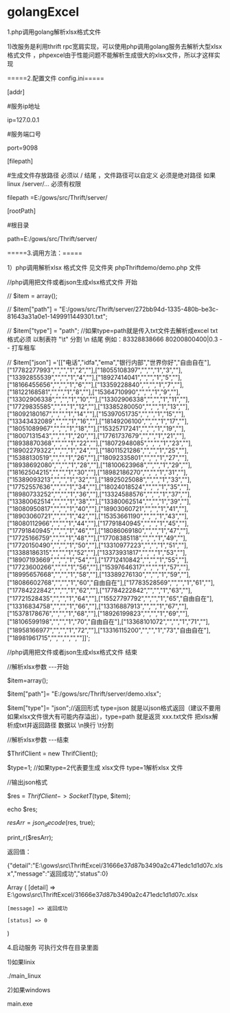 # golangExcel

1.php调用golang解析xlsx格式文件

1)改服务是利用thrift rpc宽肩实现，可以使用php调用golang服务去解析大型xlsx格式文件
，phpexcel由于性能问题不能解析生成很大的xlsx文件，所以才这样实现


=====2.配置文件 config.ini=====

[addr]

#服务ip地址

ip=127.0.0.1

#服务端口号

port=9098

[filepath]

#生成文件存放路径 必须以 / 结尾 ，文件路径可以自定义 必须是绝对路径 如果linux /server/... 必须有权限

filepath =E:/gows/src/Thrift/server/

[rootPath]

#根目录 

path=E:/gows/src/Thrift/server/

=====3.调用方法：=====

1）php调用解析xlsx 格式文件 见文件夹 phpThriftdemo/demo.php   文件

//php调用把文件或者json生成xlsx格式文件 开始

// $item = array();

// $item["path"] = "E:/gows/src/Thrift/server/272bb94d-1335-480b-be3c-81643a31a0e1-1499911449301.txt";

// $item["type"] = "path"; //如果type=path就是传入txt文件去解析成excel txt格式必须 以制表符 "\t" 分割 \n 结尾  例如：83328838666    80200800400|0.3 -   -   打车租车

// $item["json"] ='[["电话","idfa","ema","银行内部","世界你好","自由自在"],["17782277993","","","1","2",""],["18055108397","","","1","3",""],["13392855539","","","1","4",""],["18927414041","","","1","5",""],["18166455656","","","1","6",""],["13359228840","","","1","7",""],["18122168581","","","1","8",""],["15364710990","","","1","9",""],["13302906338","","","1","10",""],["13302906338","","","1","11",""],["17729835585","","","1","12",""],["13385280050","","","1","13",""],["18092180167","","","1","14",""],["15397051735","","","1","15",""],["13343432089","","","1","16",""],["18149206100","","","1","17",""],["18051089967","","","1","18",""],["15325717241","","","1","19",""],["18007131543","","","1","20",""],["17761737679","","","1","21",""],["18938870368","","","1","22",""],["18072948085","","","1","23",""],["18902279322","","","1","24",""],["18011521286","","","1","25",""],["15388130519","","","1","26",""],["18092335801","","","1","27",""],["18938692080","","","1","28",""],["18100623968","","","1","29",""],["18162504215","","","1","30",""],["18982186270","","","1","31",""],["15389093213","","","1","32",""],["18925025088","","","1","33",""],["17752557636","","","1","34",""],["18024018524","","","1","35",""],["18980733252","","","1","36",""],["13324588576","","","1","37",""],["13380062514","","","1","38",""],["13380062514","","","1","39",""],["18080950817","","","1","40",""],["18903060721","","","1","41",""],["18903060721","","","1","42",""],["15353661190","","","1","43",""],["18080112966","","","1","44",""],["17791840945","","","1","45",""],["17791840945","","","1","46",""],["18086069180","","","1","47",""],["17725166759","","","1","48",""],["17708385118","","","1","49",""],["17720150490","","","1","50",""],["13310977223","","","1","51",""],["13388186315","","","1","52",""],["13373931817","","","1","53",""],["18907193669","","","1","54",""],["17712410842","","","1","55",""],["17723600266","","","1","56",""],["15397646317","","","1","57",""],["18995657668","","","1","58",""],["13389276130","","","1","59",""],["18086602768","","","1","60","自由自在"],["17783528569","","","1","61",""],["17784222842","","","1","62",""],["17784222842","","","1","63",""],["17721528435","","","1","64",""],["15527797792","","","1","65","自由自在"],["13316834758","","","1","66",""],["13316887913","","","1","67",""],["15378178676","","","1","68",""],["18926199823","","","1","69",""],["18106599198","","","1","70","自由自在"],["13368101072","","","1","71",""],["18958166977","","","1","72",""],["13316115200","","","1","73","自由自在"],["18981961715","","","","",""]]';

//php调用把文件或者json生成xlsx格式文件 结束
 
//解析xlsx参数 ---开始

$item=array();

$item["path"]= "E:/gows/src/Thrift/server/demo.xlsx";

$item["type"]= "json";//返回形式 type=json 就是以json格式返回（建议不要用如果xlsx文件很大有可能内存溢出），type=path 就是返货 xxx.txt文件  把xlsx解析成txt并返回路径 数据以 \n换行 \t分割

//解析xlsx参数 ---结束


$ThrifClient = new ThrifClient();

$type=1; //如果type=2代表要生成 xlsx文件  type=1解析xlsx 文件

//输出json格式

$res = $ThrifClient->SocketT($type, $item);

echo $res;

$resArr = json_decode($res, true);

print_r($resArr);


返回值：

{"detail":"E:\\gows\\src\\ThriftExcel/31666e37d87b3490a2c471edc1d1d07c.xlsx","message":"返回成功","status":0}

Array
(
    [detail] => E:\gows\src\ThriftExcel/31666e37d87b3490a2c471edc1d1d07c.xlsx

    [message] => 返回成功

    [status] => 0
)

4.启动服务  可执行文件在目录里面

1)如果linix

./main_linux

2)如果windows

main.exe
